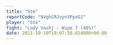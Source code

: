 ```yaml
---
title: "Sté"
reportCode: "9VghCRJvynYPpxG1"
player: "Sté"
fight: "Lady Vashj - Wipe 7 (48%)"
date: 2021-10-10T19:07:58.024000+00:00
---
```

